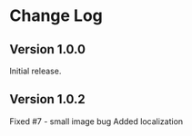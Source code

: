 # Change Log

## Version 1.0.0

Initial release.

## Version 1.0.2

Fixed #7 - small image bug
Added localization